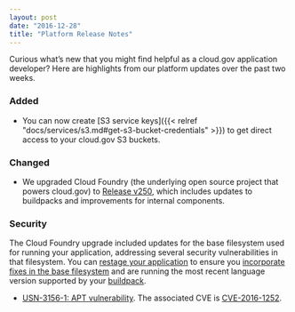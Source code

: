 ```yaml
---
layout: post
date: "2016-12-28"
title: "Platform Release Notes"
---
```


Curious what’s new that you might find helpful as a cloud.gov application developer? Here are highlights from our platform updates over the past two weeks.
<!--more-->

### Added
- You can now create [S3 service keys]({{< relref "docs/services/s3.md#get-s3-bucket-credentials" >}}) to get direct access to your cloud.gov S3 buckets.

### Changed
- We upgraded Cloud Foundry (the underlying open source project that powers cloud.gov) to [Release v250](https://github.com/cloudfoundry/cf-release/releases/tag/v250), which includes updates to buildpacks and improvements for internal components.

### Security
The Cloud Foundry upgrade included updates for the base filesystem used for running your application, addressing several security vulnerabilities in that filesystem. You can [restage your application](https://cli.cloudfoundry.org/en-US/cf/restage.html) to ensure you [incorporate fixes in the base filesystem](https://docs.cloudfoundry.org/devguide/deploy-apps/stacks.html#cli-commands) and are running the most recent language version supported by your [buildpack](https://docs.cloudfoundry.org/buildpacks/).

- [USN-3156-1: APT vulnerability](https://www.ubuntu.com/usn/USN-3156-1/). The associated CVE is [CVE-2016-1252](http://people.ubuntu.com/~ubuntu-security/cve/CVE-2016-1252).
